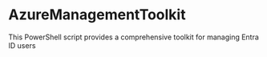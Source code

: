 # AzureManagementToolkit
This PowerShell script provides a comprehensive toolkit for managing Entra ID users
